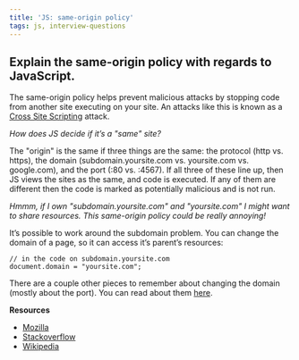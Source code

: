 ```yaml
---
title: 'JS: same-origin policy'
tags: js, interview-questions
---
```


## Explain the same-origin policy with regards to JavaScript.

The same-origin policy helps prevent malicious attacks by stopping code from another site executing on your site. An attacks like this is known as a [Cross Site Scripting](http://en.wikipedia.org/wiki/Cross-site_scripting) attack.

*How does JS decide if it’s a "same" site?*

The "origin" is the same if three things are the same: the protocol (http vs. https), the domain (subdomain.yoursite.com vs. yoursite.com vs. google.com), and the port (:80 vs. :4567). If all three of these line up, then JS views the sites as the same, and code is executed. If any of them are different then the code is marked as potentially malicious and is not run.

*Hmmm, if I own "subdomain.yoursite.com" and "yoursite.com" I might want to share resources. This same-origin policy could be really annoying!*

It’s possible to work around the subdomain problem. You can change the domain of a page, so it can access it’s parent’s resources:

```
// in the code on subdomain.yoursite.com
document.domain = "yoursite.com";
```

There are a couple other pieces to remember about changing the domain (mostly about the port). You can read about them [here](https://developer.mozilla.org/en-US/docs/Web/Security/Same-origin_policy#Changing_origin).

**Resources**

* [Mozilla](https://developer.mozilla.org/en-US/docs/Web/Security/Same-origin_policy)
* [Stackoverflow](http://stackoverflow.com/questions/11474336/same-origin-policy-in-layman-terms)
* [Wikipedia](http://en.wikipedia.org/wiki/Same-origin_policy)